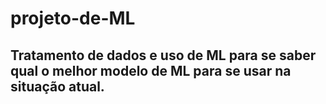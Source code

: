 # projeto-de-ML
## Tratamento de dados e uso de ML para se saber qual o melhor modelo de ML para se usar na situação atual.
